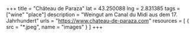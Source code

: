 +++
title = "Château de Paraza"
lat = 43.250088
lng = 2.831385
tags = ["wine" "place"]
description = "Weingut am Canal du Midi aus dem 17. Jahrhundert"
urls = "https://www.chateau-de-paraza.com"
resources = [
    { src = "*.jpeg", name = "images" }
]
+++